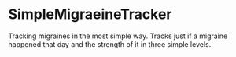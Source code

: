 # SimpleMigraeineTracker
Tracking migraines in the most simple way. Tracks just if a migraine happened that day and the strength of it in three simple levels.
